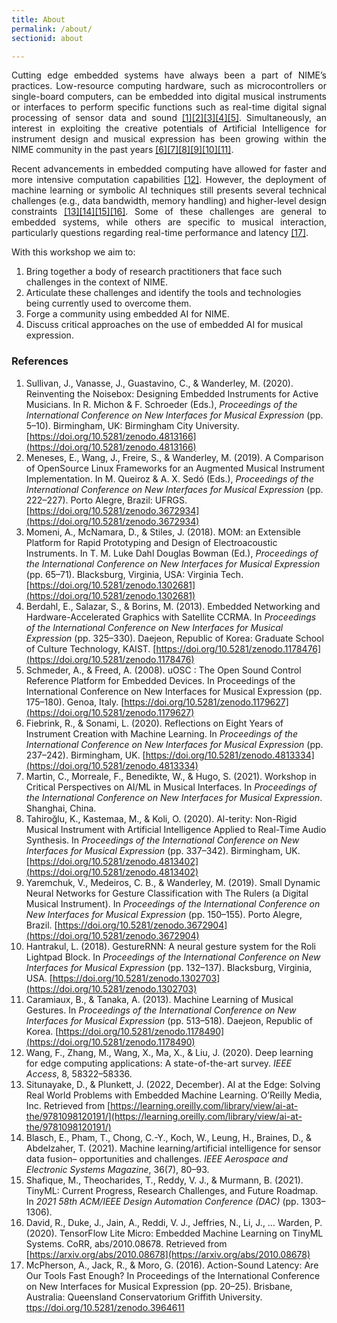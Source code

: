 ```yaml
---
title: About
permalink: /about/
sectionid: about

---
```


<p style='text-align: justify;'> 
Cutting edge embedded systems have always been a part of NIME’s practices. Low-resource computing hardware, such as microcontrollers or single-board computers, 
can be embedded into digital musical instruments or interfaces to perform specific functions such as real-time digital signal processing of sensor data and sound 
<a href="#r1">[1]</a><a href="#r2">[2]</a><a href="#r3">[3]</a><a href="#r4">[4]</a><a href="#r5">[5]</a>.
Simultaneously, an interest in exploiting the creative potentials of Artificial Intelligence for instrument design and musical expression has been growing within 
the NIME community in the past years 
<a href="#r6">[6]</a><a href="#r7">[7]</a><a href="#r8">[8]</a><a href="#r9">[9]</a><a href="#r10">[10]</a><a href="#r11">[11]</a>.
</p>

<p style='text-align: justify;'> 
Recent advancements in embedded computing have allowed for faster and more intensive computation capabilities <a href="#r12">[12]</a>. 
However, the deployment of machine learning or symbolic AI techniques still presents several technical challenges 
(e.g., data bandwidth, memory handling) and higher-level design constraints 
<a href="#r13">[13]</a><a href="#r14">[14]</a><a href="#r15">[15]</a><a href="#r16">[16]</a>. 
Some of these challenges are general to embedded systems, while others are specific to musical interaction, 
particularly questions regarding real-time performance and latency <a href="#r17">[17]</a>. 
</p>

With this workshop we aim to:

1. Bring together a body of research practitioners that face such challenges in the context of NIME.
1. Articulate these challenges and identify the tools and technologies being currently used to overcome them.
1. Forge a community using embedded AI for NIME.
1. Discuss critical approaches on the use of embedded AI for musical expression.



### References

<a name="r1"></a>
1. Sullivan, J., Vanasse, J., Guastavino, C., & Wanderley, M. (2020). Reinventing the
Noisebox: Designing Embedded Instruments for Active Musicians. In R. Michon & F.
Schroeder (Eds.), *Proceedings of the International Conference on New Interfaces for
Musical Expression* (pp. 5–10). Birmingham, UK: Birmingham City University.
[https://doi.org/10.5281/zenodo.4813166](https://doi.org/10.5281/zenodo.4813166)
<a name="r2"></a>
2. Meneses, E., Wang, J., Freire, S., & Wanderley, M. (2019). A Comparison of OpenSource Linux Frameworks for an Augmented Musical Instrument Implementation. In
M. Queiroz & A. X. Sedó (Eds.), *Proceedings of the International Conference on New
Interfaces for Musical Expression* (pp. 222–227). Porto Alegre, Brazil: UFRGS.
[https://doi.org/10.5281/zenodo.3672934](https://doi.org/10.5281/zenodo.3672934)
<a name="r3"></a>
3. Momeni, A., McNamara, D., & Stiles, J. (2018). MOM: an Extensible Platform for
Rapid Prototyping and Design of Electroacoustic Instruments. In T. M. Luke Dahl
Douglas Bowman (Ed.), *Proceedings of the International Conference on New
Interfaces for Musical Expression* (pp. 65–71). Blacksburg, Virginia, USA: Virginia
Tech. [https://doi.org/10.5281/zenodo.1302681](https://doi.org/10.5281/zenodo.1302681)
<a name="r4"></a>
4. Berdahl, E., Salazar, S., & Borins, M. (2013). Embedded Networking and
Hardware-Accelerated Graphics with Satellite CCRMA. In *Proceedings of the
International Conference on New Interfaces for Musical Expression* (pp. 325–330).
Daejeon, Republic of Korea: Graduate School of Culture Technology, KAIST.
[https://doi.org/10.5281/zenodo.1178476](https://doi.org/10.5281/zenodo.1178476)
<a name="r5"></a>
5. Schmeder, A., & Freed, A. (2008). uOSC : The Open Sound Control Reference
Platform for Embedded Devices. In Proceedings of the International Conference on
New Interfaces for Musical Expression (pp. 175–180). Genoa, Italy.
[https://doi.org/10.5281/zenodo.1179627](https://doi.org/10.5281/zenodo.1179627)
<a name="r6"></a>
6. Fiebrink, R., & Sonami, L. (2020). Reflections on Eight Years of Instrument
Creation with Machine Learning. In *Proceedings of the International Conference on
New Interfaces for Musical Expression* (pp. 237–242). Birmingham, UK.
[https://doi.org/10.5281/zenodo.4813334](https://doi.org/10.5281/zenodo.4813334)
<a name="r7"></a>
7. Martin, C., Morreale, F., Benedikte, W., & Hugo, S. (2021). Workshop in Critical
Perspectives on AI/ML in Musical Interfaces. In *Proceedings of the International
Conference on New Interfaces for Musical Expression*. Shanghai, China.
<a name="r8"></a>
8. Tahiroğlu, K., Kastemaa, M., & Koli, O. (2020). Al-terity: Non-Rigid Musical
Instrument with Artificial Intelligence Applied to Real-Time Audio Synthesis. In
*Proceedings of the International Conference on New Interfaces for Musical
Expression* (pp. 337–342). Birmingham, UK. [https://doi.org/10.5281/zenodo.4813402](https://doi.org/10.5281/zenodo.4813402)
<a name="r9"></a>
9. Yaremchuk, V., Medeiros, C. B., & Wanderley, M. (2019). Small Dynamic Neural
Networks for Gesture Classification with The Rulers (a Digital Musical Instrument).
In *Proceedings of the International Conference on New Interfaces for Musical
Expression* (pp. 150–155). Porto Alegre, Brazil.
[https://doi.org/10.5281/zenodo.3672904](https://doi.org/10.5281/zenodo.3672904)
<a name="r10"></a>
10. Hantrakul, L. (2018). GestureRNN: A neural gesture system for the Roli Lightpad
Block. In *Proceedings of the International Conference on New Interfaces for Musical
Expression* (pp. 132–137). Blacksburg, Virginia, USA.
[https://doi.org/10.5281/zenodo.1302703](https://doi.org/10.5281/zenodo.1302703)
<a name="r11"></a>
11. Caramiaux, B., & Tanaka, A. (2013). Machine Learning of Musical Gestures. In
*Proceedings of the International Conference on New Interfaces for Musical
Expression* (pp. 513–518). Daejeon, Republic of Korea.
[https://doi.org/10.5281/zenodo.1178490](https://doi.org/10.5281/zenodo.1178490)
<a name="r12"></a>
12. Wang, F., Zhang, M., Wang, X., Ma, X., & Liu, J. (2020). Deep learning for edge
computing applications: A state-of-the-art survey. *IEEE Access*, 8, 58322–58336.
<a name="r13"></a>
13. Situnayake, D., & Plunkett, J. (2022, December). AI at the Edge: Solving Real
World Problems with Embedded Machine Learning. O’Reilly Media, Inc. Retrieved
from [https://learning.oreilly.com/library/view/ai-at-the/9781098120191/](https://learning.oreilly.com/library/view/ai-at-the/9781098120191/)
<a name="r14"></a>
14. Blasch, E., Pham, T., Chong, C.-Y., Koch, W., Leung, H., Braines, D., & Abdelzaher,
T. (2021). Machine learning/artificial intelligence for sensor data fusion–
opportunities and challenges. *IEEE Aerospace and Electronic Systems Magazine*,
36(7), 80–93.
<a name="r15"></a>
15. Shafique, M., Theocharides, T., Reddy, V. J., & Murmann, B. (2021). TinyML:
Current Progress, Research Challenges, and Future Roadmap. In *2021 58th
ACM/IEEE Design Automation Conference (DAC)* (pp. 1303–1306).
<a name="r16"></a>
16. David, R., Duke, J., Jain, A., Reddi, V. J., Jeffries, N., Li, J., … Warden, P. (2020).
TensorFlow Lite Micro: Embedded Machine Learning on TinyML Systems. CoRR,
abs/2010.08678. Retrieved from [https://arxiv.org/abs/2010.08678](https://arxiv.org/abs/2010.08678)
<a name="r17"></a>
17. McPherson, A., Jack, R., & Moro, G. (2016). Action-Sound Latency: Are Our Tools
Fast Enough? In Proceedings of the International Conference on New Interfaces for
Musical Expression (pp. 20–25). Brisbane, Australia: Queensland Conservatorium
Griffith University. [ttps://doi.org/10.5281/zenodo.3964611](https://doi.org/10.5281/zenodo.3964611)